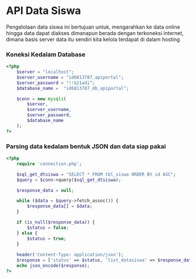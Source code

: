 # API Data Siswa
Pengelolaan data siswa ini bertujuan untuk, mengarahkan ke data online hingga data dapat diakses dimanapun berada dengan terkoneksi internet, dimana basis server data itu sendiri kita kelola terdapat di dalam hosting

### Koneksi Kedalam Database
```php
<?php
	$server = "localhost";
	$server_username = "id6813787_apiportal";
	$server_password = "!!&21adi";
	$database_name =  "id6813787_db_apiportal";

	$conn = new mysqli(
		$server, 
		$server_username, 
		$server_password, 
		$database_name
	);
?>
```

### Parsing data kedalam bentuk JSON dan data siap pakai
```php
<?php
	require 'connection.php';

	$sql_get_dtsiswa = "SELECT * FROM tbl_siswa ORDER BY id ASC";
	$query = $conn->query($sql_get_dtsiswa);

	$response_data = null;

	while ($data = $query->fetch_assoc()) {
		$response_data[] = $data;
	}

	if (is_null($response_data)) {
		$status = false;
	} else {
		$status = true;
	}
	
	header('Content-Type: application/json');
	$response = ['status' => $status, 'list_datasiswa' => $response_data];
	echo json_encode($response);
?>
```
